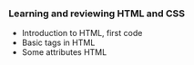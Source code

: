 ### Learning and reviewing HTML and CSS

- Introduction to HTML, first code
- Basic tags in HTML
- Some attributes HTML